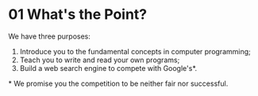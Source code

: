 # 01 What's the Point?

We have three purposes:

1. Introduce you to the fundamental concepts in computer programming;
2. Teach you to write and read your own programs;
3. Build a web search engine to compete with Google's*.

\* We promise you the competition to be neither fair nor successful.



